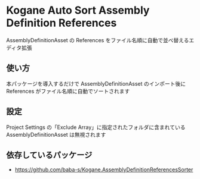 # Kogane Auto Sort Assembly Definition References

AssemblyDefinitionAsset の References をファイル名順に自動で並べ替えるエディタ拡張

## 使い方

本パッケージを導入するだけで AssemblyDefinitionAsset のインポート後に  
References がファイル名順に自動でソートされます

## 設定

Project Settings の「Exclude Array」に指定されたフォルダに含まれている  
AssemblyDefinitionAsset は無視されます

## 依存しているパッケージ

* https://github.com/baba-s/Kogane.AssemblyDefinitionReferencesSorter